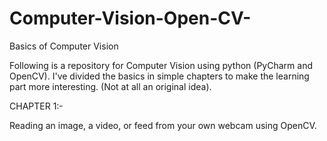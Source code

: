 # Computer-Vision-Open-CV-
Basics of Computer Vision


Following is a repository for Computer Vision using python (PyCharm and OpenCV). I've divided the basics in simple chapters to make the learning part more interesting. (Not at all an original idea).


CHAPTER 1:-

Reading an image, a video, or feed from your own webcam using OpenCV.
